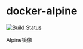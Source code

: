 # docker-alpine
[![Build Status](https://cloud.drone.io/api/badges/storezhang/docker-alpine/status.svg)](https://cloud.drone.io/storezhang/docker-alpine)

Alpine镜像
